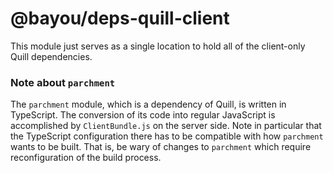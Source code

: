 @bayou/deps-quill-client
========================

This module just serves as a single location to hold all of the client-only
Quill dependencies.

### Note about `parchment`

The `parchment` module, which is a dependency of Quill, is written in
TypeScript. The conversion of its code into regular JavaScript is accomplished
by `ClientBundle.js` on the server side. Note in particular that the TypeScript
configuration there has to be compatible with how `parchment` wants to be built.
That is, be wary of changes to `parchment` which require reconfiguration of the
build process.
